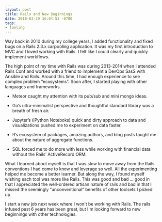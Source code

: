 ```yaml
---
layout: post
title: Rails and New Beginnings
date: 2018-03-29 16:04:53 -0700
tags:
- tooling
---
```


Way back in 2010 during my college years, I added functionality and fixed bugs on a Rails 2.3.x carpooling application. It was my first introduction to MVC and I loved working with Rails. I felt like I could clearly and quickly implement workflows.

The high point of my time with Rails was during 2013-2014 when I attended Rails Conf and worked with a friend to implement a DevOps SasS with Ansible and Rails. Around this time, I had enough experience to see complex problem “ecosystems”. Soon after, I started playing with other languages and frameworks.

- Meteor caught my attention with its pub/sub and mini mongo ideas.

- Go’s ultra-minimalist perspective and thoughtful standard library was a breath of fresh air.

- Jupyter’s (iPython Noteboks) quick and dirty approach to data and visualizations pushed me to experiment on data faster.

- R’s ecosystem of packages, amazing authors, and blog posts taught me about the nature of aggregate functions.

- SQL forced me to do more with less while working with financial data without the Rails’ ActiveRecord ORM.

What I learned about myself is that I was slow to move away from the Rails conventions I had come to know and leverage so well. All the experimenting helped me become a better learner. But along the way, I found myself wishing each tool was more like Rails. This was good and bad … good in that I appreciated the well-ordered artisan nature of rails and bad in that I missed the seemingly “unconventional” benefits of other toolsets I picked up.

I start a new job next week where I won't be working with Rails. The rails infused past 6 years has been great, but I'm looking forward to new beginnings with other technologies.
